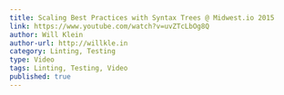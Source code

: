 ```yaml
---
title: Scaling Best Practices with Syntax Trees @ Midwest.io 2015
link: https://www.youtube.com/watch?v=uvZTcLbOg8Q
author: Will Klein
author-url: http://willkle.in
category: Linting, Testing
type: Video
tags: Linting, Testing, Video
published: true
---
```

